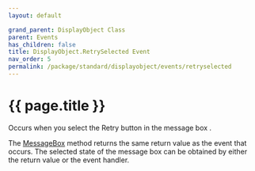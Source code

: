 ```yaml
---
layout: default

grand_parent: DisplayObject Class
parent: Events
has_children: false
title: DisplayObject.RetrySelected Event
nav_order: 5
permalink: /package/standard/displayobject/events/retryselected
---
```

# {{ page.title }}

Occurs when you select the Retry button in the message box .

 

The <a href="/package/standard/displayobject/methods/messagebox">MessageBox</a> method returns the same return value as the event that occurs. The selected state of the message box can be obtained by either the return value or the event handler.



